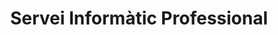 ---
title: "Servei Informàtic Professional"
url: /sort/servei-informatic-professional/
shop: Computer
---